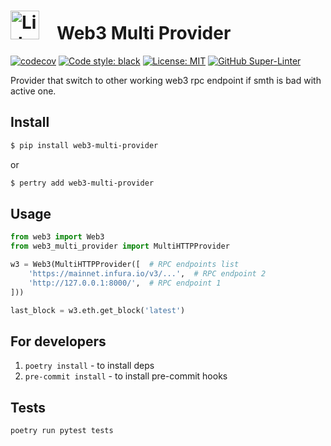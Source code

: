 # <img src="https://docs.lido.fi/img/logo.svg" alt="Lido" width="46"/> Web3 Multi Provider

[![codecov](https://codecov.io/gh/lidofinance/python-base-template/branch/master/graph/badge.svg)](https://codecov.io/gh/lidofinance/lido-python-sdk)
[![Code style: black](https://img.shields.io/badge/code%20style-black-000000.svg)](https://github.com/psf/black)
[![License: MIT](https://img.shields.io/badge/License-MIT-yellow.svg)](https://opensource.org/licenses/MIT)
[![GitHub Super-Linter](https://github.com/lidofinance/python-base-template/workflows/Lint%20Code%20Base/badge.svg)](https://github.com/marketplace/actions/super-linter)

Provider that switch to other working web3 rpc endpoint if smth is bad with active one.

## Install

```bash
$ pip install web3-multi-provider
```  
or  
```bash
$ pertry add web3-multi-provider
```  

## Usage

```py
from web3 import Web3
from web3_multi_provider import MultiHTTPProvider

w3 = Web3(MultiHTTPProvider([  # RPC endpoints list
    'https://mainnet.infura.io/v3/...',  # RPC endpoint 2
    'http://127.0.0.1:8000/',  # RPC endpoint 1
]))

last_block = w3.eth.get_block('latest')
```

## For developers

1. `poetry install` - to install deps
2. `pre-commit install` - to install pre-commit hooks

## Tests

```bash
poetry run pytest tests
```
